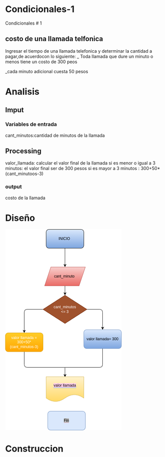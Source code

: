 # Condicionales-1
 Condicionales # 1
 ## costo de una llamada telfonica 

 Ingresar el tiempo de una llamada telefonica y determinar la cantidad a pagar,de acuerdocon lo siguiente:
_ Toda llamada que dure un minuto o menos tiene un costo de 300 peos

_cada minuto adicional cuesta 50 pesos



# Analisis


## Imput

### Variables de entrada
cant_minutos:cantidad de minutos de la llamada 


## Processing
valor_llamada: calcular el valor final de la llamada
si es menor o igual a 3 minutos: el valor final ser de 300 pesos
si es mayor a 3 minutos : 300+50*(cant_minutoos-3)






### output
costo de la llamada
# Diseño

![""](./Driagrama.png)

# Construccion






